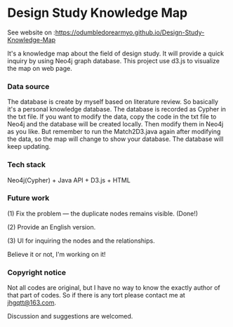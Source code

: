 # Design Study Knowledge Map
See website on :https://odumbledorearmyo.github.io/Design-Study-Knowledge-Map

It's a knowledge map about the field of design study. It will provide a quick inquiry by using Neo4j graph database. This project use d3.js to visualize the map on web page. 

### Data source
The database is create by myself based on literature review. So basically it's a personal knowledge database. The database is recorded as Cypher in the txt file. If you want to modify the data, copy the code in the txt file to Neo4j and the database will be created locally. Then modify them in Neo4j as you like. But remember to run the Match2D3.java again after modifying the data, so the map will change to show your database. The database will keep updating.

### Tech stack
Neo4j(Cypher) + Java API + D3.js + HTML

### Future work
(1) Fix the problem — the duplicate nodes remains visible.  (Done!)

(2) Provide an English version.

(3) UI for inquiring the nodes and the relationships.

Believe it or not, I'm working on it!



### Copyright notice
Not all codes are original, but I have no way to know the exactly author of that part of codes. So if there is any tort please contact me at jhgqtt@163.com.

Discussion and suggestions are welcomed.

